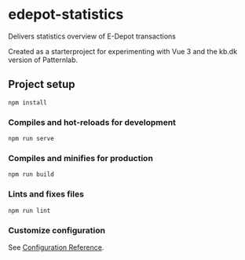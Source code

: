 # edepot-statistics
Delivers statistics overview of E-Depot transactions

Created as a starterproject for experimenting with Vue 3 and the kb.dk version of Patternlab.

## Project setup
```
npm install
```

### Compiles and hot-reloads for development
```
npm run serve
```

### Compiles and minifies for production
```
npm run build
```

### Lints and fixes files
```
npm run lint
```

### Customize configuration
See [Configuration Reference](https://cli.vuejs.org/config/).
